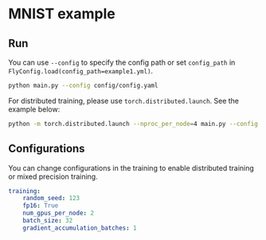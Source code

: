 # MNIST example


## Run

You can use `--config` to specify the config path or set `config_path` in `FlyConfig.load(config_path=example1.yml)`.

```bash
python main.py --config config/config.yaml
```

For distributed training, please use `torch.distributed.launch`. See the example below:

```bash
python -m torch.distributed.launch --nproc_per_node=4 main.py --config config/config.yaml training.num_gpus_per_node=4
```


## Configurations

You can change configurations in the training to enable distributed training or mixed precision training.

```yaml
training:
    random_seed: 123
    fp16: True
    num_gpus_per_node: 2
    batch_size: 32
    gradient_accumulation_batches: 1
```


